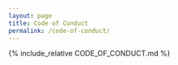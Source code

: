 ```yaml
---
layout: page
title: Code of Conduct
permalink: /code-of-conduct/
---
```


{% include_relative CODE_OF_CONDUCT.md %}

